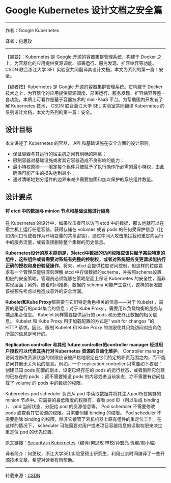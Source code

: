 # Google Kubernetes 设计文档之安全篇

---

作者：Google Kubernetes

译者：何思玫

---

【摘要】：Kubernetes 是 Google 开源的容器集群管理系统，构建于 Docker 之上，为容器化的应用提供资源调度、部署运行、服务发现、扩容缩容等功能。 CSDN 联合浙江大学 SEL 实验室共同翻译其设计文档，本文为系列的第一篇：安全。

【编者按】Kubernetes 是 Google 开源的容器集群管理系统。它构建于 Docker 技术之上，为容器化的应用提供资源调度、部署运行、服务发现、扩容缩容等整一套功能，本质上可看作是基于容器技术的 mini-PaaS 平台。为帮助国内开发者了解 Kubernetes 技术， CSDN 联合浙江大学 SEL 实验室共同翻译 Kubernetes 的系列设计文档，本文为系列的第一篇：安全。

## 设计目标
 
本文讲述了 Kubernetes 的容器、 API 和基础设施在安全方面的设计原则。

- 保证容器与其运行的宿主机之间有明确的隔离；
- 限制容器对基础设施或者其它容器造成不良影响的能力；
- 最小特权原则——限定每个组件只被赋予了执行操作所必需的最小特权，由此确保可能产生的损失达到最小；
- 通过清晰地划分组件的边界来减少需要加固和加以保护的系统组件数量。

## 设计要点

#### 将 etcd 中的数据与 minion 节点和基础设施进行隔离

在 Kubernetes 的设计中，如果攻击者可以访问 etcd 中的数据，那么他就可以在宿主机上运行任意容器，获得存储在 volumes 或者 pods 的任何受保护信息（比如访问口令或者作为环境变量的共享密钥），通过中间人攻击来拦截和重定向运行中的服务流量，或者直接删除整个集群的历史信息。

**Kubernetes设计的基本原则是，对etcd中数据的访问权限应该只赋予某些特定的组件，这些组件或者需要对系统有完整的控制权，或者对系统服务变更请求能执行正确的授权和身份验证操作**。将来，etcd 会提供粒度访问控制，但这样的粒度要求有一个管理员能够深刻理解 etcd 中存储数据的schema，并按照schema设置相应的安全策略。管理员必须能够在策略层面上保证 Kubernetes 的安全性，而非实现层面；另外，随着时间推移，数据的 schema 可能产生变化，这样的状况应该被预先考虑以免造成意外的安全泄漏。

**Kubelet和Kube Proxy**都需要与它们特定角色相关的信息——对于 Kubelet ，需要的是运行的pods集合的信息；对于 Kube Proxy ，需要用以负载均衡的服务与端点集合信息。 Kubelet 同样需要提供运行的 pods 和历史终止数据的相关信息。 Kubelet 和 Kube Proxy 用于加载配置的方式是“ wait for changes ”的 HTTP 请求。因此，限制 Kubelet 和 Kube Proxy 的权限使其只能访问对应角色所需的信息是可行的。

**Replication controller 和其他 future controller的controller manager 经过用户授权可以代表其执行对 Kubernetes 资源的自动化维护**。 Controller manager 访问或修改资源状态的权限应该被严格地限定在它们特定的职责范围之内，而不能访问其他无关角色的信息。例如，一个 replication controller 只需要如下权限：创建已知 pods 配置的副本，设定已经存在的 pods 的运行状态，或者删除它创建的已存在的 pods ；而不需要知道 pods 的内容或者当前状态，亦不需要有访问挂载了 volume 的 pods 中的数据的权限。

Kubernetes pod scheduler 负责从 pod 中读取数据并将其注入pod所在集群的 minion 节点中。它需要的最低限度的权限有，查看 pod ID（用以生成 binding ）、 pod 当前状态、分配给 pod 的资源信息等。 Pod scheduler 不需要修改 pods 或查看其它资源的权限，只需要创建 binding 的权限。 Pod scheduler 不需要删除 binding 的权限，除非它接管了宕机机器上原有组件的重定位工作。在这样的情况下， scheduler 可能需要对用户或者项目容器信息的读取权限来决定重定位 pod 的优先位置。

原文链接：[Security in Kubernetes](https://github.com/GoogleCloudPlatform/kubernetes/blob/master/docs/design/security.md)（编译/何思玫 审校/孙宏亮 责编/周小璐）

译者简介：何思玫，浙江大学SEL实验室硕士研究生，利用业余时间编译了一些开源技术文章，希望对读者有所帮助。

---

转载来源：[CSDN](http://www.csdn.net/article/2014-12-10/2823062#0-tsina-1-34131-397232819ff9a47a7b7e80a40613cfe1) 

